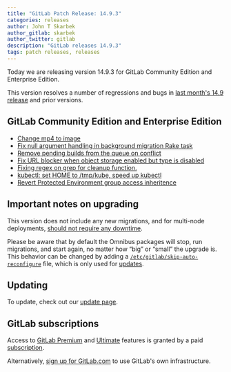 ```yaml
---
title: "GitLab Patch Release: 14.9.3"
categories: releases
author: John T Skarbek
author_gitlab: skarbek
author_twitter: gitlab
description: "GitLab releases 14.9.3"
tags: patch releases, releases
---
```


<!-- For detailed instructions on how to complete this, please see https://gitlab.com/gitlab-org/release/docs/blob/master/general/patch/blog-post.md -->

Today we are releasing version 14.9.3 for GitLab Community Edition and Enterprise Edition.

This version resolves a number of regressions and bugs in
[last month's 14.9 release](/releases/2022/03/22/gitlab-14-9-released/) and
prior versions.

## GitLab Community Edition and Enterprise Edition

<!--
- [Description](GitLab MR LINK)
- [Description](GitLab MR LINK)
-->

* [Change mp4 to image](https://gitlab.com/gitlab-org/gitlab/-/merge_requests/83435)
* [Fix null argument handling in background migration Rake task](https://gitlab.com/gitlab-org/gitlab/-/merge_requests/84318)
* [Remove pending builds from the queue on conflict](https://gitlab.com/gitlab-org/gitlab/-/merge_requests/84359)
* [Fix URL blocker when object storage enabled but type is disabled](https://gitlab.com/gitlab-org/gitlab/-/merge_requests/84511)
* [Fixing regex on grep for cleanup function.](https://gitlab.com/gitlab-org/build/CNG/-/merge_requests/943)
* [kubectl: set HOME to /tmp/kube, speed up kubectl](https://gitlab.com/gitlab-org/build/CNG/-/merge_requests/946)
* [Revert Protected Environment group access inheritence](https://gitlab.com/gitlab-org/gitlab/-/merge_requests/84685)
<!-- {{ MERGE_REQUEST_LIST }} -->

## Important notes on upgrading

This version does not include any new migrations, and for multi-node deployments, [should not require any downtime](https://docs.gitlab.com/ee/update/#upgrading-without-downtime).

Please be aware that by default the Omnibus packages will stop, run migrations,
and start again, no matter how “big” or “small” the upgrade is. This behavior
can be changed by adding a [`/etc/gitlab/skip-auto-reconfigure`](http://docs.gitlab.com/omnibus/update/README.html) file,
which is only used for [updates](https://docs.gitlab.com/omnibus/update/README.html).

## Updating

To update, check out our [update page](/update/).

## GitLab subscriptions

Access to [GitLab Premium](/pricing/premium/) and [Ultimate](/pricing/ultimate/) features is granted by a paid [subscription](/pricing/).

Alternatively, [sign up for GitLab.com](https://gitlab.com/users/sign_in)
to use GitLab's own infrastructure.

